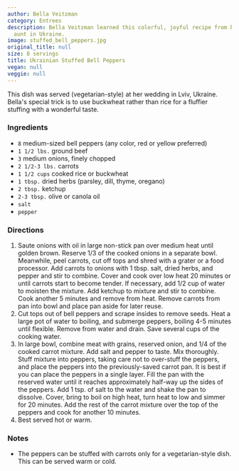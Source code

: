 ```yaml
---
author: Bella Veitzman
category: Entrees
description: Bella Veitzman learned this colorful, joyful recipe from her mom and
  aunt in Ukraine.
image: stuffed_bell_peppers.jpg
original_title: null
size: 8 servings
title: Ukrainian Stuffed Bell Peppers
vegan: null
veggie: null
---
```


This dish was served (vegetarian-style) at her wedding in Lviv, Ukraine. Bella's special trick is to use buckwheat rather than rice for a fluffier stuffing with a wonderful taste.

### Ingredients

* `8` medium-sized bell peppers (any color, red or yellow preferred)
* `1 1/2 lbs.` ground beef
* `3` medium onions, finely chopped
* `2 1/2-3 lbs.` carrots
* `1 1/2 cups` cooked rice or buckwheat
* `1 tbsp.` dried herbs (parsley, dill, thyme, oregano)
* `2 tbsp.` ketchup
* `2-3 tbsp.` olive or canola oil
* `salt`
* `pepper`

### Directions

1. Saute onions with oil in large non-stick pan over medium heat until golden brown. Reserve 1/3 of the cooked onions in a separate bowl. Meanwhile, peel carrots, cut off tops and shred with a grater or a food processor. Add carrots to onions with 1 tbsp. salt, dried herbs, and pepper and stir to combine. Cover and cook over low heat 20 minutes or until carrots start to become tender. If necessary, add 1/2 cup of water to moisten the mixture. Add ketchup to mixture and stir to combine. Cook another 5 minutes and remove from heat. Remove carrots from pan into bowl and place pan aside for later reuse.
2. Cut tops out of bell peppers and scrape insides to remove seeds. Heat a large pot of water to boiling, and submerge peppers, boiling 4-5 minutes until flexible. Remove from water and drain. Save several cups of the cooking water.
3. In large bowl, combine meat with grains, reserved onion, and 1/4 of the cooked carrot mixture. Add salt and pepper to taste. Mix thoroughly. Stuff mixture into peppers, taking care not to over-stuff the peppers, and place the peppers into the previously-saved carrot pan. It is best if you can place the peppers in a single layer. Fill the pan with the reserved water until it reaches approximately half-way up the sides of the peppers. Add 1 tsp. of salt to the water and shake the pan to dissolve. Cover, bring to boil on high heat, turn heat to low and simmer for 20 minutes. Add the rest of the carrot mixture over the top of the peppers and cook for another 10 minutes.
4. Best served hot or warm.

### Notes

- The peppers can be stuffed with carrots only for a vegetarian-style dish. This can be served warm or cold.